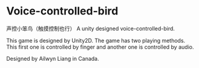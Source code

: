# Voice-controlled-bird
声控小笨鸟（触摸控制也行）
A unity designed voice-controlled-bird.

This game is designed by Unity2D. The game has two playing methods. This first one is controlled by finger and another one is controlled by audio.

Designed by Ailwyn Liang in Canada.
